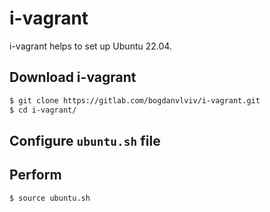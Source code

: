 # i-vagrant

i-vagrant helps to set up Ubuntu 22.04.

## Download i-vagrant

```bash
$ git clone https://gitlab.com/bogdanvlviv/i-vagrant.git
$ cd i-vagrant/
```

## Configure `ubuntu.sh` file

## Perform

```bash
$ source ubuntu.sh
```
